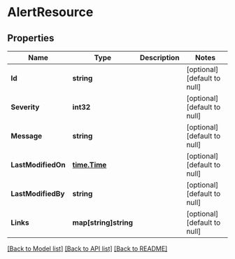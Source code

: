 # AlertResource

## Properties
Name | Type | Description | Notes
------------ | ------------- | ------------- | -------------
**Id** | **string** |  | [optional] [default to null]
**Severity** | **int32** |  | [optional] [default to null]
**Message** | **string** |  | [optional] [default to null]
**LastModifiedOn** | [**time.Time**](time.Time.md) |  | [optional] [default to null]
**LastModifiedBy** | **string** |  | [optional] [default to null]
**Links** | **map[string]string** |  | [optional] [default to null]

[[Back to Model list]](../README.md#documentation-for-models) [[Back to API list]](../README.md#documentation-for-api-endpoints) [[Back to README]](../README.md)


